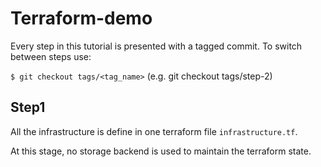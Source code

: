 # Terraform-demo


Every step in this tutorial is presented with a tagged commit. To switch between steps use:

`$ git checkout tags/<tag_name>` (e.g. git checkout tags/step-2)

## Step1

All the infrastructure is define in one terraform file `infrastructure.tf`.

At this stage, no storage backend is used to maintain the terraform state. 
